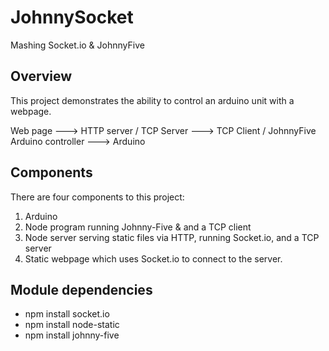 JohnnySocket
============

Mashing Socket.io &amp; JohnnyFive

Overview
--------
This project demonstrates the ability to control an arduino unit with a webpage.

Web page ---> HTTP server / TCP Server ---> TCP Client / JohnnyFive Arduino controller ---> Arduino

Components
----------

There are four components to this project:

1.  Arduino 
2.  Node program running Johnny-Five & and a TCP client
3.  Node server serving static files via HTTP, running Socket.io, and a TCP server
4. Static webpage which uses Socket.io to connect to the server.



Module dependencies
------------------------------
* npm install socket.io
* npm install node-static
* npm install johnny-five

